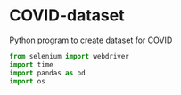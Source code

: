 # COVID-dataset
Python program to create dataset for COVID
```python
from selenium import webdriver
import time
import pandas as pd
import os
```
